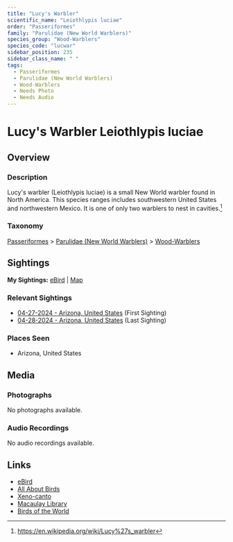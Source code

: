 ```yaml
---
title: "Lucy's Warbler"
scientific_name: "Leiothlypis luciae"
order: "Passeriformes"
family: "Parulidae (New World Warblers)"
species_group: "Wood-Warblers"
species_code: "lucwar"
sidebar_position: 235
sidebar_class_name: " "
tags: 
  - Passeriformes
  - Parulidae (New World Warblers)
  - Wood-Warblers
  - Needs Photo
  - Needs Audio
---
```


# Lucy's Warbler <span className='sci_name'>Leiothlypis luciae</span>

## Overview

### Description
Lucy's warbler (Leiothlypis luciae) is a small New World warbler found in North America. This species ranges includes southwestern United States and northwestern Mexico. It is one of only two warblers to nest in cavities.[^1]

[^1]: https://en.wikipedia.org/wiki/Lucy%27s_warbler

### Taxonomy
[Passeriformes](/tags/passeriformes) > [Parulidae (New World Warblers)](/tags/parulidae-new-world-warblers) > [Wood-Warblers](/tags/wood-warblers)


## Sightings

**My Sightings:** [eBird](https://ebird.org/lifelist?r=world&time=life&spp=lucwar) | [Map](/map?species_code=lucwar)

### Relevant Sightings

* [04-27-2024 - Arizona, United States](https://ebird.org/checklist/S170587133) (First Sighting)
* [04-28-2024 - Arizona, United States](https://ebird.org/checklist/S170824758) (Last Sighting)

### Places Seen

* Arizona, United States



## Media
### Photographs
No photographs available.

### Audio Recordings
No audio recordings available.

## Links
* [eBird](https://ebird.org/species/lucwar) 
* [All About Birds](https://www.allaboutbirds.org/guide/lucwar) 
* [Xeno-canto](https://www.xeno-canto.org/species/leiothlypis-luciae) 
* [Macaulay Library](https://search.macaulaylibrary.org/catalog?taxonCode=lucwar&sort=rating_rank_desc)
* [Birds of the World](https://birdsoftheworld.org/bow/species/lucwar)
